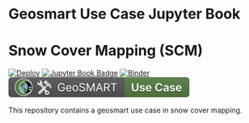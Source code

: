 # Geosmart Use Case Jupyter Book
# Snow Cover Mapping (SCM)

[![Deploy](https://github.com/geo-smart/scm_geosmart_use_case/actions/workflows/deploy.yaml/badge.svg)](https://github.com/geo-smart/scm_geosmart_use_case/actions/workflows/deploy.yaml)
[![Jupyter Book Badge](https://jupyterbook.org/badge.svg)](https://geo-smart.github.io/scm_geosmart_use_case)
[![Binder](https://mybinder.org/badge_logo.svg)](https://mybinder.org/v2/gh/geo-smart/scm_geosmart_use_case/HEAD?urlpath=lab)
[![GeoSMART Library Badge](./use_case_badge.svg)](https://geo-smart.github.io/usecases)

This repository contains a geosmart use case in snow cover mapping.